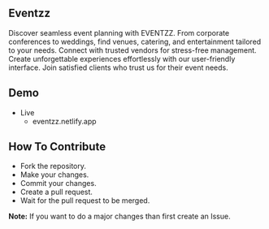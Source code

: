 ## Eventzz

Discover seamless event planning with EVENTZZ. From corporate conferences to weddings, find venues, catering, and entertainment tailored to your needs. Connect with trusted vendors for stress-free management. Create unforgettable experiences effortlessly with our user-friendly interface. Join satisfied clients who trust us for their event needs.

## Demo
- Live
    - eventzz.netlify.app

## How To Contribute
- Fork the repository.
- Make your changes.
- Commit your changes.
- Create a pull request.
- Wait for the pull request to be merged.

**Note:** If you want to do a major changes than first create an Issue.

